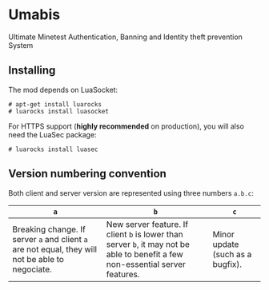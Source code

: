 # Umabis

Ultimate Minetest Authentication, Banning and Identity theft prevention System

## Installing

The mod depends on LuaSocket:
```
# apt-get install luarocks
# luarocks install luasocket
```

For HTTPS support (**highly recommended** on production), you will also need
the LuaSec package:
```
# luarocks install luasec
```

## Version numbering convention

Both client and server version are represented using three numbers `a.b.c`:

|`a` | `b` | `c`|
|----|-----|----|
|Breaking change. If server `a` and client `a` are not equal, they will not be able to negociate.|New server feature. If client `b` is lower than server `b`, it may not be able to benefit a few non-essential server features.|Minor update (such as a bugfix).|
